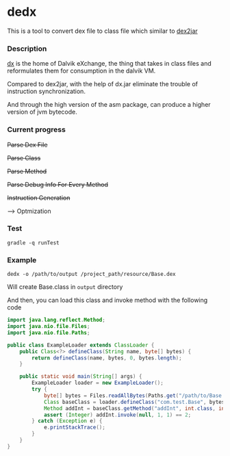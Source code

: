 # dedx

This is a tool to convert dex file to class file which similar to [dex2jar](https://github.com/pxb1988/dex2jar)

### Description

[dx](https://github.com/aosp-mirror/platform_dalvik/tree/master/dx) is the home of Dalvik eXchange, the thing that takes in class files and reformulates them for consumption in the dalvik VM.

Compared to dex2jar, with the help of dx.jar eliminate the trouble of instruction synchronization.

And through the high version of the asm package, can produce a higher version of jvm bytecode.

### Current progress

~~Parse Dex File~~

~~Parse Class~~

~~Parse Method~~

~~Parse Debug Info For Every Method~~

~~Instruction Generation~~

--> Optmization

### Test

```
gradle -q runTest
```


### Example

```
dedx -o /path/to/output /project_path/resource/Base.dex
```

Will create Base.class in `output` directory

And then, you can load this class and invoke method with the following code

```java
import java.lang.reflect.Method;
import java.nio.file.Files;
import java.nio.file.Paths;

public class ExampleLoader extends ClassLoader {
    public Class<?> defineClass(String name, byte[] bytes) {
        return defineClass(name, bytes, 0, bytes.length);
    }

    public static void main(String[] args) {
        ExampleLoader loader = new ExampleLoader();
        try {
            byte[] bytes = Files.readAllBytes(Paths.get("/path/to/Base.class"));
            Class baseClass = loader.defineClass("com.test.Base", bytes);
            Method addInt = baseClass.getMethod("addInt", int.class, int.class);
            assert (Integer) addInt.invoke(null, 1, 1) == 2;
        } catch (Exception e) {
            e.printStackTrace();
        }
    }
}
```